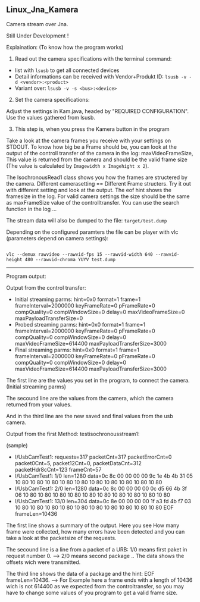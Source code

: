 Linux_Jna_Kamera
----------------

Camera stream over Jna.

Still Under Development !

Explaination: (To know how the program works)

1)  Read out the camera specifications with the terminal command:
  
- list with `lsusb` to get all connected devices
- Detail informations can be received with Vendor+Produkt ID: `lsusb -v -d <vendor>:<product>`
- Variant over: `lsusb -v -s <bus>:<device>`


2) Set the camera specifications: 

Adjust the settings in Kam.java, headed by "REQUIRED CONFIGURATION". Use the
values gathered from lsusb.

3) This step is, when you press the Kamera button in the program

Take a look at the camera frames you receive with your settings on STDOUT. To
know how big be a Frame should be, you can look at the output of the controll
transfer of the camera in the log: maxVideoFrameSize, This value is returned
from the camera and should be the valid frame size (The value is calculated by
`Imagewidth x Imagehight x 2`).

The IsochronousRead1 class shows you how the frames are structered
by the camera. Different camerasetting == Different Frame structers. Try it
out with different setting and look at the output. The eof hint shows the
framesize in the log. For valid camera settings the size should be the same as
maxFrameSize value of the controlltransfer. You can use the search function in
the log ...

The stream data will also be dumped to the file: `target/test.dump`


Depending on the configured paramters the file can be player with vlc (parameters depend on camera settings):


```shell

vlc --demux rawvideo --rawvid-fps 15 --rawvid-width 640 --rawvid-height 480 --rawvid-chroma YUYV test.dump

```

---------------------------------


Program output:

Output from the control transfer:
- Initial streaming parms: hint=0x0 format=1 frame=1 frameInterval=2000000 keyFrameRate=0 pFrameRate=0 compQuality=0 compWindowSize=0 delay=0 maxVideoFrameSize=0 maxPayloadTransferSize=0
- Probed streaming parms: hint=0x0 format=1 frame=1 frameInterval=2000000 keyFrameRate=0 pFrameRate=0 compQuality=0 compWindowSize=0 delay=0 maxVideoFrameSize=614400 maxPayloadTransferSize=3000
- Final streaming parms: hint=0x0 format=1 frame=1 frameInterval=2000000 keyFrameRate=0 pFrameRate=0 compQuality=0 compWindowSize=0 delay=0 maxVideoFrameSize=614400 maxPayloadTransferSize=3000

The first line are the values you set in the program, to connect the camera. (Initial streaming parms}

The secound line are the values from the camera, which the camera returned from your values.

And in the third line are the new saved and final values from the usb camera.

Outpuf from the first Method: testisochronousstream1:

(sample)
- I/UsbCamTest1: requests=317 packetCnt=317 packetErrorCnt=0 packet0Cnt=5, packet12Cnt=0, packetDataCnt=312 packetHdr8cCnt=123 frameCnt=57
- I/UsbCamTest1: 1/0 len=1280 data=0c 8c 00 00 00 00 9c 1e 4b 4b 31 05 10 80 10 80 10 80 10 80 10 80 10 80 10 80 10 80 10 80 10 80
- I/UsbCamTest1: 2/0 len=1280 data=0c 8c 00 00 00 00 0c d5 66 4b 3f 06 10 80 10 80 10 80 10 80 10 80 10 80 10 80 10 80 10 80 10 80
- I/UsbCamTest1: 13/0 len=304 data=0c 8e 00 00 00 00 1f a3 fd 4b f7 03 10 80 10 80 10 80 10 80 10 80 10 80 10 80 10 80 10 80 10 80 EOF frameLen=10436

The first line shows a summary of the output. Here you see How many frame were collected, how many errors have been detected and you can take a look at the packetsize of the requests.

The secound line is a line from a packet of a URB: 1/0 means first paket in request number 0. --> 2/0 means second package .. The data shows the offsets wich were transmitted.

The third line shows the data of a package and the hint: EOF frameLen=10436.  --> For Example here a frame ends with a length of 10436 wich is not 614400 as we expected from the controltransfer, so you may have to change some values of you program to get a valid frame size.
